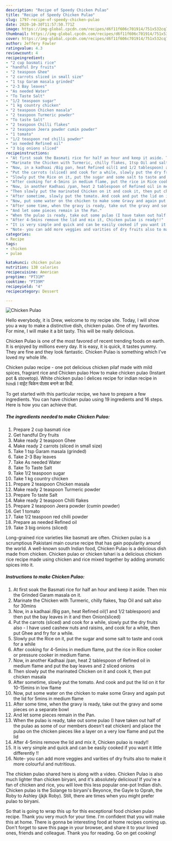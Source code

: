 ```yaml
---
description: "Recipe of Speedy Chicken Pulao"
title: "Recipe of Speedy Chicken Pulao"
slug: 1797-recipe-of-speedy-chicken-pulao
date: 2020-10-30T11:57:50.771Z
image: https://img-global.cpcdn.com/recipes/d6f11f606c701914/751x532cq70/chicken-pulao-recipe-main-photo.jpg
thumbnail: https://img-global.cpcdn.com/recipes/d6f11f606c701914/751x532cq70/chicken-pulao-recipe-main-photo.jpg
cover: https://img-global.cpcdn.com/recipes/d6f11f606c701914/751x532cq70/chicken-pulao-recipe-main-photo.jpg
author: Jeffery Fowler
ratingvalue: 4.3
reviewcount: 4
recipeingredient:
- "2 cup basmati rice"
- "handful Dry fruits"
- "2 teaspoon Ghee"
- "2 carrots sliced in small size"
- "1 tsp Garam masala grinded"
- "2-3 Bay leaves"
- "As needed Water"
- "To Taste Salt"
- "1/2 teaspoon sugar"
- "1 kg country chicken"
- "2 teaspoon Chicken masala"
- "2 teaspoon Turmeric powder"
- "To taste Salt"
- "2 teaspoon Chilli flakes"
- "2 teaspoon Jeera powder cumin powder"
- "1 tomato"
- "1/2 teaspoon red chilli powder"
- "as needed Refined oil"
- "3 big onions sliced"
recipeinstructions:
- "At first soak the Basmati rice for half an hour and keep it aside. Then mix the Grinded Garam masala on it."
- "Marinate the Chicken with Turmeric, chilly flakes, 1tsp Oil and salt also for 30mins"
- "Now, in a kadhaai /Big pan, heat Refined oil(1 and 1/2 tablespoon) and then put the bay leaves in it and then Onion(sliced)"
- "Put the carrots (sliced) and cook for a while, slowly put the dry fruits also - I have used cashew nuts and raisins, and cook for a while, then put Ghee and fry for a while."
- "Slowly put the Rice on it, put the sugar and some salt to taste and cook for a while"
- "After cooking for 4-5mins in medium flame, put the rice in Rice cooker or pressure cooker in medium flame."
- "Now, in another Kadhaai /pan, heat 2 tablespoon of Refined oil in medium flame and put the bay leaves and 2 sliced onions"
- "Then slowly put the marinated Chicken on it and cook it, then put chicken masala"
- "After sometime, slowly put the tomato. And cook and put the lid on it for 10-15mins in low flame"
- "Now, put some water on the chicken to make some Gravy and again put the lid for 5mins in medium flame"
- "After some time, when the gravy is ready, take out the gravy and some pieces on a separate bowl"
- "And let some pieces remain in the Pan."
- "When the pulao is ready, take out some pulao (I have taken out half of the pulao as some of our members doesn&#39;t eat chicken) and place the pulao on the chicken pieces like a layer on a very low flame and put the lid"
- "After 4-5mins remove the lid and mix it, Chicken pulao is ready!!"
- "It is very simple and quick and can be easily cooked if you want it little differently !!"
- "Note- you can add more veggies and varities of dry fruits also to make it more colourful and nutritious."
categories:
- Recipe
tags:
- chicken
- pulao

katakunci: chicken pulao 
nutrition: 138 calories
recipecuisine: American
preptime: "PT31M"
cooktime: "PT39M"
recipeyield: "4"
recipecategory: Dessert

---
```



![Chicken Pulao](https://img-global.cpcdn.com/recipes/d6f11f606c701914/751x532cq70/chicken-pulao-recipe-main-photo.jpg)

Hello everybody, it is Drew, welcome to my recipe site. Today, I will show you a way to make a distinctive dish, chicken pulao. One of my favorites. For mine, I will make it a bit tasty. This will be really delicious.

Chicken Pulao is one of the most favored of recent trending foods on earth. It is enjoyed by millions every day. It is easy, it is quick, it tastes yummy. They are fine and they look fantastic. Chicken Pulao is something which I've loved my whole life.

Chicken pulao recipe - one pot delicious chicken pilaf made with mild spices, fragrant rice and Chicken pulao How to make chicken pulao (Instant pot &amp; stovetop). White chicken pulao l delices recipe for indian recipe in hindi l वाईट चिकेन पोलाव बनाने का विधी.


To get started with this particular recipe, we have to prepare a few ingredients. You can have chicken pulao using 19 ingredients and 16 steps. Here is how you can achieve that.

<!--inarticleads1-->

##### The ingredients needed to make Chicken Pulao:

1. Prepare 2 cup basmati rice
1. Get handful Dry fruits
1. Make ready 2 teaspoon Ghee
1. Make ready 2 carrots (sliced in small size)
1. Take 1 tsp Garam masala (grinded)
1. Take 2-3 Bay leaves
1. Take As needed Water
1. Take To Taste Salt
1. Take 1/2 teaspoon sugar
1. Take 1 kg country chicken
1. Prepare 2 teaspoon Chicken masala
1. Make ready 2 teaspoon Turmeric powder
1. Prepare To taste Salt
1. Make ready 2 teaspoon Chilli flakes
1. Prepare 2 teaspoon Jeera powder (cumin powder)
1. Get 1 tomato
1. Take 1/2 teaspoon red chilli powder
1. Prepare as needed Refined oil
1. Take 3 big onions (sliced)


Long-grained rice varieties like basmati are often. Chicken pulao is a scrumptious Pakistani main course recipe that has gain popularity around the world. A well-known south Indian food, Chicken Pulao is a delicious dish made from chicken. Chicken pulao or chicken tahari is a delicious chicken rice recipe made using chicken and rice mixed together by adding aromatic spices into it. 

<!--inarticleads2-->

##### Instructions to make Chicken Pulao:

1. At first soak the Basmati rice for half an hour and keep it aside. Then mix the Grinded Garam masala on it.
1. Marinate the Chicken with Turmeric, chilly flakes, 1tsp Oil and salt also for 30mins
1. Now, in a kadhaai /Big pan, heat Refined oil(1 and 1/2 tablespoon) and then put the bay leaves in it and then Onion(sliced)
1. Put the carrots (sliced) and cook for a while, slowly put the dry fruits also - I have used cashew nuts and raisins, and cook for a while, then put Ghee and fry for a while.
1. Slowly put the Rice on it, put the sugar and some salt to taste and cook for a while
1. After cooking for 4-5mins in medium flame, put the rice in Rice cooker or pressure cooker in medium flame.
1. Now, in another Kadhaai /pan, heat 2 tablespoon of Refined oil in medium flame and put the bay leaves and 2 sliced onions
1. Then slowly put the marinated Chicken on it and cook it, then put chicken masala
1. After sometime, slowly put the tomato. And cook and put the lid on it for 10-15mins in low flame
1. Now, put some water on the chicken to make some Gravy and again put the lid for 5mins in medium flame
1. After some time, when the gravy is ready, take out the gravy and some pieces on a separate bowl
1. And let some pieces remain in the Pan.
1. When the pulao is ready, take out some pulao (I have taken out half of the pulao as some of our members doesn&#39;t eat chicken) and place the pulao on the chicken pieces like a layer on a very low flame and put the lid
1. After 4-5mins remove the lid and mix it, Chicken pulao is ready!!
1. It is very simple and quick and can be easily cooked if you want it little differently !!
1. Note- you can add more veggies and varities of dry fruits also to make it more colourful and nutritious.


The chicken pulao shared here is along with a video. Chicken Pulao is also much lighter than chicken biryani, and it&#39;s absolutely delicious! If you&#39;re a fan of chicken and rice, you will love this less popular one-pot Indian dish. Chicken pulao is the Solange to biryani&#39;s Beyonce, the Gayle to Oprah, the Roby to Ashley (jkjk Roby). Still, there are times when you might prefer pulao to biryani. 

So that is going to wrap this up for this exceptional food chicken pulao recipe. Thank you very much for your time. I'm confident that you will make this at home. There is gonna be interesting food at home recipes coming up. Don't forget to save this page in your browser, and share it to your loved ones, friends and colleague. Thank you for reading. Go on get cooking!
